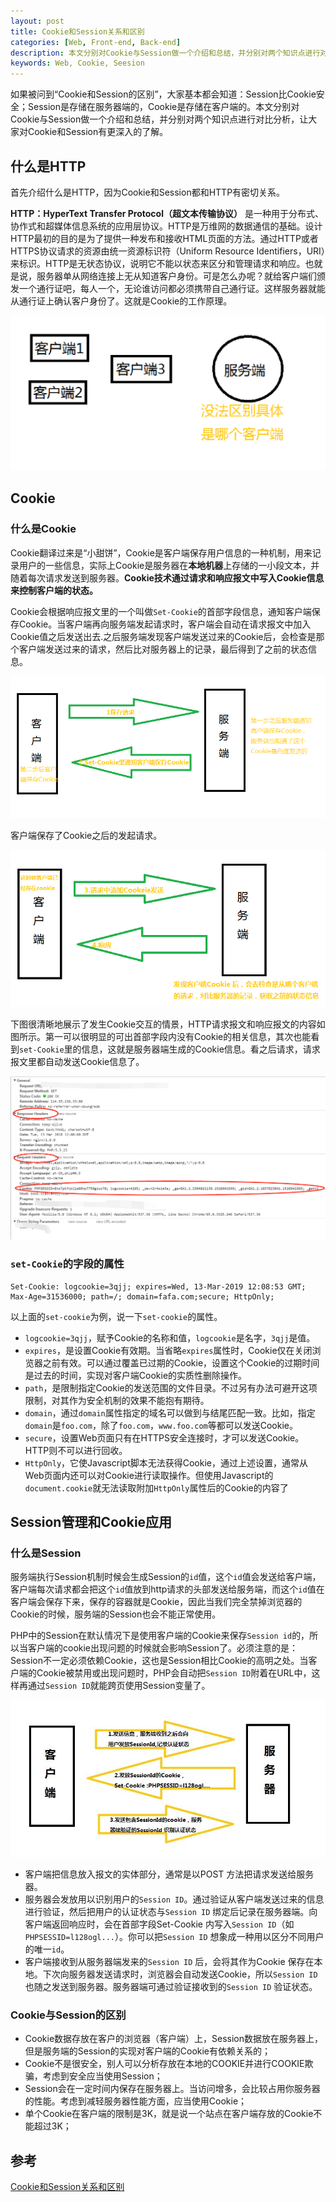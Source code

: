 ```yaml
---
layout: post
title: Cookie和Session关系和区别
categories: [Web, Front-end, Back-end]
description: 本文分别对Cookie与Session做一个介绍和总结，并分别对两个知识点进行对比分析，让大家对Cookie和Session有更深入的了解。
keywords: Web, Cookie, Seesion
---
```


如果被问到“Cookie和Session的区别”，大家基本都会知道：Session比Cookie安全；Session是存储在服务器端的，Cookie是存储在客户端的。本文分别对Cookie与Session做一个介绍和总结，并分别对两个知识点进行对比分析，让大家对Cookie和Session有更深入的了解。

## 什么是HTTP

首先介绍什么是HTTP，因为Cookie和Session都和HTTP有密切关系。

**HTTP：HyperText Transfer Protocol（超文本传输协议）** 是一种用于分布式、协作式和超媒体信息系统的应用层协议。HTTP是万维网的数据通信的基础。设计HTTP最初的目的是为了提供一种发布和接收HTML页面的方法。通过HTTP或者HTTPS协议请求的资源由统一资源标识符（Uniform Resource Identifiers，URI）来标识。HTTP是无状态协议，说明它不能以状态来区分和管理请求和响应。也就是说，服务器单从网络连接上无从知道客户身份。可是怎么办呢？就给客户端们颁发一个通行证吧，每人一个，无论谁访问都必须携带自己通行证。这样服务器就能从通行证上确认客户身份了。这就是Cookie的工作原理。

<div style="text-align: center;">
    <img src="https://github.com/SinestroEdmonce/SinestroEdmonce.github.io/raw/master/images/posts/cookie_mechanism.png">
</div>

## Cookie

### 什么是Cookie

Cookie翻译过来是“小甜饼”，Cookie是客户端保存用户信息的一种机制，用来记录用户的一些信息，实际上Cookie是服务器在**本地机器**上存储的一小段文本，并随着每次请求发送到服务器。**Cookie技术通过请求和响应报文中写入Cookie信息来控制客户端的状态。**

Cookie会根据响应报文里的一个叫做`Set-Cookie`的首部字段信息，通知客户端保存Cookie。当客户端再向服务端发起请求时，客户端会自动在请求报文中加入Cookie值之后发送出去.之后服务端发现客户端发送过来的Cookie后，会检查是那个客户端发送过来的请求，然后比对服务器上的记录，最后得到了之前的状态信息。

<div style="text-align: center;">
    <img src="https://github.com/SinestroEdmonce/SinestroEdmonce.github.io/raw/master/images/posts/cookie_process_1.png">
</div>

客户端保存了Cookie之后的发起请求。

<div style="text-align: center;">
    <img src="https://github.com/SinestroEdmonce/SinestroEdmonce.github.io/raw/master/images/posts/cookie_process_2.png">
</div>

下图很清晰地展示了发生Cookie交互的情景，HTTP请求报文和响应报文的内容如图所示。第一可以很明显的可出首部字段内没有Cookie的相关信息，其次也能看到`set-Cookie`里的信息，这就是服务器端生成的Cookie信息。看之后请求，请求报文里都自动发送Cookie信息了。

<div style="text-align: center;">
    <img src="https://github.com/SinestroEdmonce/SinestroEdmonce.github.io/raw/master/images/posts/communication_with_cookie.png">
</div>

### `set-Cookie`的字段的属性

```
Set-Cookie: logcookie=3qjj; expires=Wed, 13-Mar-2019 12:08:53 GMT; Max-Age=31536000; path=/; domain=fafa.com;secure; HttpOnly;
```

以上面的`set-cookie`为例，说一下`set-cookie`的属性。

- `logcookie=3qjj`，赋予Cookie的名称和值，`logcookie`是名字，`3qjj`是值。
- `expires`，是设置Cookie有效期。当省略`expires`属性时，Cookie仅在关闭浏览器之前有效。可以通过覆盖已过期的Cookie，设置这个Cookie的过期时间是过去的时间，实现对客户端Cookie的实质性删除操作。
- `path`，是限制指定Cookie的发送范围的文件目录。不过另有办法可避开这项限制，对其作为安全机制的效果不能抱有期待。
- `domain`，通过`domain`属性指定的域名可以做到与结尾匹配一致。比如，指定`domain`是`foo.com`，除了`foo.com`，`www.foo.com`等都可以发送Cookie。
- `secure`，设置Web页面只有在HTTPS安全连接时，才可以发送Cookie。HTTP则不可以进行回收。
- `HttpOnly`，它使Javascript脚本无法获得Cookie，通过上述设置，通常从Web页面内还可以对Cookie进行读取操作。但使用Javascript的`document.cookie`就无法读取附加`HttpOnly`属性后的Cookie的内容了

## Session管理和Cookie应用

### 什么是Session

服务端执行Session机制时候会生成Session的`id`值，这个`id`值会发送给客户端，客户端每次请求都会把这个`id`值放到http请求的头部发送给服务端，而这个`id`值在客户端会保存下来，保存的容器就是Cookie，因此当我们完全禁掉浏览器的Cookie的时候，服务端的Session也会不能正常使用。 

PHP中的Session在默认情况下是使用客户端的Cookie来保存`Session id`的，所以当客户端的cookie出现问题的时候就会影响Session了。必须注意的是：Session不一定必须依赖Cookie，这也是Session相比Cookie的高明之处。当客户端的Cookie被禁用或出现问题时，PHP会自动把`Session ID`附着在URL中，这样再通过`Session ID`就能跨页使用Session变量了。

<div style="text-align: center;">
    <img src="https://github.com/SinestroEdmonce/SinestroEdmonce.github.io/raw/master/images/posts/session_process.jpg">
</div>

- 客户端把信息放入报文的实体部分，通常是以POST 方法把请求发送给服务器。
- 服务器会发放用以识别用户的`Session ID`。通过验证从客户端发送过来的信息进行验证，然后把用户的认证状态与`Session ID` 绑定后记录在服务器端。向客户端返回响应时，会在首部字段Set-Cookie 内写入`Session ID`（如`PHPSESSID=l128ogl...`）。你可以把`Session ID` 想象成一种用以区分不同用户的唯一`id`。
- 客户端接收到从服务器端发来的`Session ID` 后，会将其作为Cookie 保存在本地。下次向服务器发送请求时，浏览器会自动发送Cookie，所以`Session ID` 也随之发送到服务器。服务器端可通过验证接收到的`Session ID` 验证状态。

### Cookie与Session的区别

- Cookie数据存放在客户的浏览器（客户端）上，Session数据放在服务器上，但是服务端的Session的实现对客户端的Cookie有依赖关系的；
- Cookie不是很安全，别人可以分析存放在本地的COOKIE并进行COOKIE欺骗，考虑到安全应当使用Session；
- Session会在一定时间内保存在服务器上。当访问增多，会比较占用你服务器的性能。考虑到减轻服务器性能方面，应当使用Cookie；
- 单个Cookie在客户端的限制是3K，就是说一个站点在客户端存放的Cookie不能超过3K；

## 参考

[Cookie和Session关系和区别](https://juejin.im/post/5aa783b76fb9a028d663d70a)